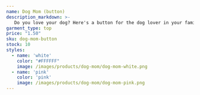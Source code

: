 ```yaml
---
name: Dog Mom (button)
description_markdown: >-
   Do you love your dog? Here's a button for the dog lover in your family.
garment_type: top
price: "1.50" 
sku: dog-mom-button
stock: 10
styles:
  - name: 'white' 
    color: "#FFFFFF"
    image: /images/products/dog-mom/dog-mom-white.png
  - name: 'pink'
    color: 'pink'
    image: /images/products/dog-mom/dog-mom-pink.png
---
```


